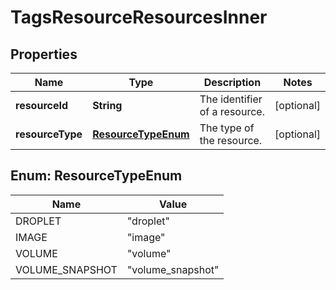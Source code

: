 

# TagsResourceResourcesInner


## Properties

| Name | Type | Description | Notes |
|------------ | ------------- | ------------- | -------------|
|**resourceId** | **String** | The identifier of a resource. |  [optional] |
|**resourceType** | [**ResourceTypeEnum**](#ResourceTypeEnum) | The type of the resource. |  [optional] |



## Enum: ResourceTypeEnum

| Name | Value |
|---- | -----|
| DROPLET | &quot;droplet&quot; |
| IMAGE | &quot;image&quot; |
| VOLUME | &quot;volume&quot; |
| VOLUME_SNAPSHOT | &quot;volume_snapshot&quot; |



